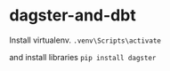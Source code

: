 # dagster-and-dbt

Install virtualenv.
```.venv\Scripts\activate```

and install libraries
```pip install dagster```
